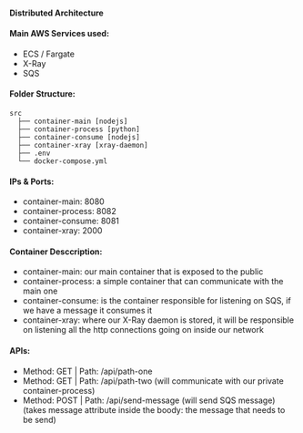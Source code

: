 #### Distributed Architecture

#### Main AWS Services used:
- ECS / Fargate
- X-Ray
- SQS

#### Folder Structure:
```
src
  ├── container-main [nodejs]
  ├── container-process [python]
  ├── container-consume [nodejs]
  ├── container-xray [xray-daemon]
  ├── .env
  └── docker-compose.yml
```

#### IPs & Ports:
- container-main: 8080
- container-process: 8082
- container-consume: 8081
- container-xray: 2000

#### Container Desccription:
- container-main: our main container that is exposed to the public
- container-process: a simple container that can communicate with the main one
- container-consume: is the container responsible for listening on SQS, if we have a message it consumes it
- container-xray: where our X-Ray daemon is stored, it will be responsible on listening all the http connections going on inside our network

#### APIs:
- Method: GET | Path: /api/path-one
- Method: GET | Path: /api/path-two (will communicate with our private container-process)
- Method: POST | Path: /api/send-message (will send SQS message) (takes message attribute inside the boody: the message that needs to be send)